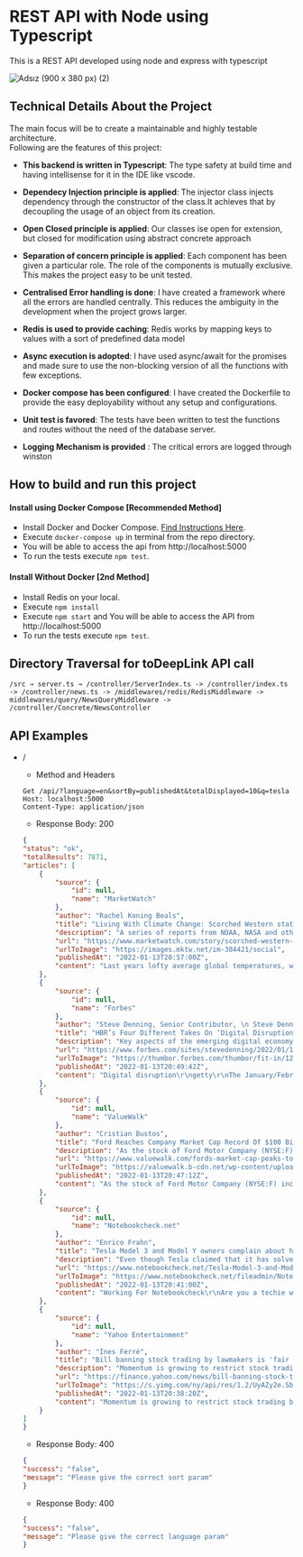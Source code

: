 # REST API with Node using Typescript

This is a REST API developed using node and express with typescript

![Adsız (900 x 380 px) (2)](https://user-images.githubusercontent.com/66990093/149416621-e2916020-2a08-4307-b5d6-dd6edb587788.png)

## Technical Details About the Project

The main focus will be to create a maintainable and highly testable architecture.
<br>
Following are the features of this project:

* **This backend is written in Typescript**: The type safety at build time and having intellisense for it in the IDE like vscode.

* **Dependecy Injection principle is applied**: The injector class injects dependency through the constructor of the class.It achieves that by decoupling the usage of an object from its creation.

* **Open Closed principle is applied**: Our classes ise open for extension, but closed for modification using abstract concrete approach

* **Separation of concern principle is applied**: Each component has been given a particular role. The role of the components is mutually exclusive. This makes the project easy to be unit tested.

* **Centralised Error handling is done**: I have created a framework where all the errors are handled centrally. This reduces the ambiguity in the development when the project grows larger.

* **Redis is used to provide caching**: Redis works by mapping keys to values with a sort of predefined data model

* **Async execution is adopted**: I have used async/await for the promises and made sure to use the non-blocking version of all the functions with few exceptions.

* **Docker compose has been configured**: I have created the Dockerfile to provide the easy deployability without any setup and configurations.

* **Unit test is favored**: The tests have been written to test the functions and routes without the need of the database server.

* **Logging Mechanism is provided** : The critical errors are logged through winston

## How to build and run this project
#### Install using Docker Compose [**Recommended Method**] 
  * Install Docker and Docker Compose. [Find Instructions Here](https://docs.docker.com/install/).
  * Execute `docker-compose up` in terminal from the repo directory.
  * You will be able to access the api from http://localhost:5000
  * To run the tests execute `npm test`.
#### Install Without Docker [**2nd Method**]
  * Install Redis on your local.
  * Execute `npm install`
  * Execute `npm start` and You will be able to access the API from http://localhost:5000
  * To run the tests execute `npm test`.

 ## Directory Traversal for toDeepLink API call
 `/src → server.ts → /controller/ServerIndex.ts -> /controller/index.ts -> /controller/news.ts -> /middlewares/redis/RedisMiddleware -> middlewares/query/NewsQueryMiddleware -> /controller/Concrete/NewsController `
 

 ## API Examples
* /
    * Method and Headers
    ```
    Get /api/?language=en&sortBy=publishedAt&totalDisplayed=10&q=tesla
    Host: localhost:5000
    Content-Type: application/json
    ```

    * Response Body: 200
    ```json
    {
    "status": "ok",
    "totalResults": 7871,
    "articles": [
        {
            "source": {
                "id": null,
                "name": "MarketWatch"
            },
            "author": "Rachel Koning Beals",
            "title": "Living With Climate Change: Scorched Western states and a hurricane in New York: Earth experienced one of its hottest years on record in 2021",
            "description": "A series of reports from NOAA, NASA and others point to a trend of global rising average temperatures, including the hottest U.S. summer since 1936.",
            "url": "https://www.marketwatch.com/story/scorched-western-states-and-a-hurricane-in-new-york-earth-experienced-one-of-its-hottest-years-on-record-in-2021-11642107438",
            "urlToImage": "https://images.mktw.net/im-384421/social",
            "publishedAt": "2022-01-13T20:57:00Z",
            "content": "Last years lofty average global temperatures, which choked the Western U.S. in drought and fire and kicked up a deadly hurricane in New York, may not have been a record-beater. But more worrisome for… [+5844 chars]"
        },
        {
            "source": {
                "id": null,
                "name": "Forbes"
            },
            "author": "Steve Denning, Senior Contributor, \n Steve Denning, Senior Contributor\n https://www.forbes.com/sites/stevedenning/",
            "title": "HBR’s Four Different Takes On ‘Digital Disruption’",
            "description": "Key aspects of the emerging digital economy",
            "url": "https://www.forbes.com/sites/stevedenning/2022/01/13/hbrs-four-different-takes-on-digital-disruption/",
            "urlToImage": "https://thumbor.forbes.com/thumbor/fit-in/1200x0/filters%3Aformat%28jpg%29/https%3A%2F%2Fspecials-images.forbesimg.com%2Fimageserve%2F61e08d5f473693fb563806f6%2F0x0.jpg",
            "publishedAt": "2022-01-13T20:49:42Z",
            "content": "Digital disruption\r\ngetty\r\nThe January/February 2022 issue of Harvard Business Review (HBR) addresses the important issue of digital disruption with no less than four articles. The series argues that… [+7096 chars]"
        },
        {
            "source": {
                "id": null,
                "name": "ValueWalk"
            },
            "author": "Cristian Bustos",
            "title": "Ford Reaches Company Market Cap Record Of $100 Billion",
            "description": "As the stock of Ford Motor Company (NYSE:F) increased by 4.6% to $25.59, the highest in almost 20 years, the automaker reached a market capitalization of $100 billion for the first time ever. Electric vehicle plans have been key to achieving such a milestone.…",
            "url": "https://www.valuewalk.com/fords-market-cap-peaks-to-a-company-record-100-billion/",
            "urlToImage": "https://valuewalk.b-cdn.net/wp-content/uploads/2019/11/Screenshot-233.png",
            "publishedAt": "2022-01-13T20:47:12Z",
            "content": "As the stock of Ford Motor Company (NYSE:F) increased by 4.6% to $25.59, the highest in almost 20 years, the automaker reached a market capitalization of $100 billion for the first time ever. Electri… [+2380 chars]"
        },
        {
            "source": {
                "id": null,
                "name": "Notebookcheck.net"
            },
            "author": "Enrico Frahn",
            "title": "Tesla Model 3 and Model Y owners complain about heat pump failures at low temperatures",
            "description": "Even though Tesla claimed that it has solved this already known issue of the Model 3 and Model Y with a software update, owners are still reporting heat pump failures which could potentially lead to life-threatening situations when driving these electric cars…",
            "url": "https://www.notebookcheck.net/Tesla-Model-3-and-Model-Y-owners-complain-about-heat-pump-failures-at-low-temperatures.592612.0.html",
            "urlToImage": "https://www.notebookcheck.net/fileadmin/Notebooks/News/_nc3/Tesla_Model_3_Winter_Heizung_Defekt.jpg",
            "publishedAt": "2022-01-13T20:41:00Z",
            "content": "Working For Notebookcheck\r\nAre you a techie who knows how to write? Then join our Team! English native speakers welcome! \r\nNews Writer (AUS/NZL based) - Details here\r\nDuring the winter time, the heat… [+1633 chars]"
        },
        {
            "source": {
                "id": null,
                "name": "Yahoo Entertainment"
            },
            "author": "Ines Ferré",
            "title": "Bill banning stock trading by lawmakers is 'fair for everyday people': Retail trader",
            "description": "Momentum is growing to restrict stock trading by members of Congress and their spouses, as retail traders have been tracking politician trades and their...",
            "url": "https://finance.yahoo.com/news/bill-banning-stock-trading-by-lawmakers-is-fair-for-everyday-people-retail-trader-203820104.html",
            "urlToImage": "https://s.yimg.com/ny/api/res/1.2/UyAZy2e.Sbc3OoV.y.GUNQ--/YXBwaWQ9aGlnaGxhbmRlcjt3PTEyMDA7aD04MDA-/https://s.yimg.com/os/creatr-uploaded-images/2022-01/816cbee0-74ab-11ec-9aef-586aca6880c9",
            "publishedAt": "2022-01-13T20:38:20Z",
            "content": "Momentum is growing to restrict stock trading by members of Congress and their spouses, as retail traders have been tracking politician trades and their performance. \r\nOn Wednesday, Senators Jon Osso… [+4139 chars]"
        }
    ]
    }
    ```
    * Response Body: 400
    ```json
    {
    "success": "false",
    "message": "Please give the correct sort param"
    }
    ```
    * Response Body: 400
    ```json
    {
    "success": "false",
    "message": "Please give the correct language param"
    }
    ```
